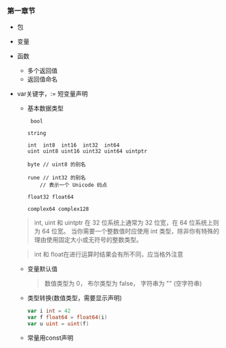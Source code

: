 ### 第一章节
- 包
- 变量
- 函数
  - 多个返回值
  - 返回值命名
- var关键字，:= 短变量声明
  - 基本数据类型

      ~~~shell
       bool
    
      string
    
      int  int8  int16  int32  int64
      uint uint8 uint16 uint32 uint64 uintptr
    
      byte // uint8 的别名
    
      rune // int32 的别名
          // 表示一个 Unicode 码点
    
      float32 float64
    
      complex64 complex128
       ~~~
  > int, uint 和 uintptr 在 32 位系统上通常为 32 位宽，在 64 位系统上则为 64 位宽。 当你需要一个整数值时应使用 int 类型，除非你有特殊的理由使用固定大小或无符号的整数类型。
  
  > int 和 float在进行运算时结果会有所不同，应当格外注意
  - 变量默认值
    > 数值类型为 0，
    布尔类型为 false，
    字符串为 "" (空字符串)
  - 类型转换(数值类型，需要显示声明)
     ~~~go 
    var i int = 42
    var f float64 = float64(i)
    var u uint = uint(f)
     ~~~
  - 常量用const声明